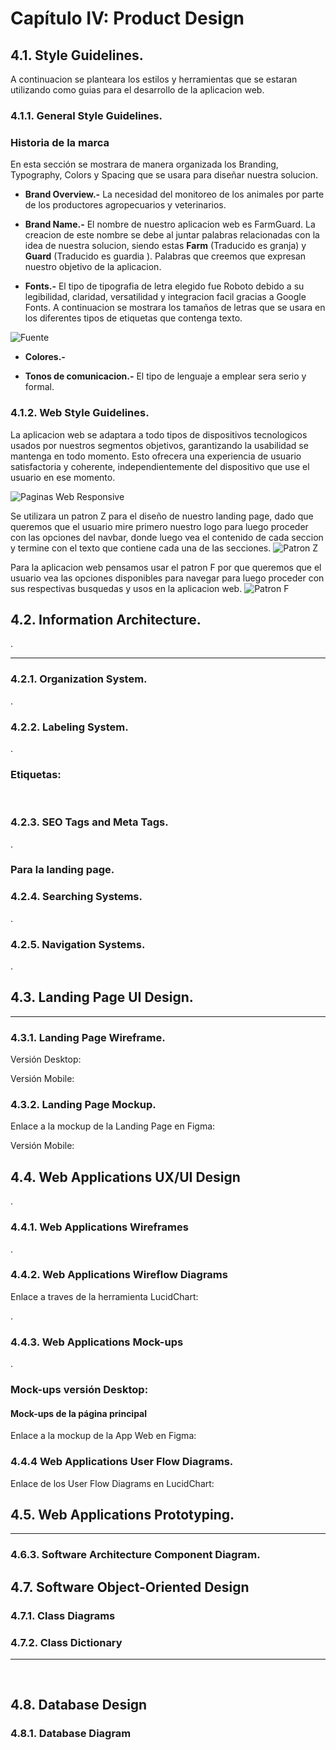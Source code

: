 # Capítulo IV: Product Design
## 4.1. Style Guidelines. 
A continuacion se planteara los estilos y herramientas que se estaran utilizando como guias para el desarrollo de la aplicacion web.

### 4.1.1. General Style Guidelines.

### Historia de la marca
En esta sección se mostrara de manera organizada los Branding, Typography, Colors y Spacing que se usara para diseñar nuestra solucion.

* __Brand Overview.-__ La necesidad del monitoreo de los animales por parte de los productores agropecuarios y veterinarios.

* __Brand Name.-__ El nombre de nuestro aplicacion web es FarmGuard. La creacion de este nombre se debe al juntar palabras relacionadas con la idea de nuestra solucion, siendo estas **Farm**  (Traducido es granja) y **Guard** (Traducido es guardia ). Palabras que creemos que expresan nuestro objetivo de la aplicacion. 

* __Fonts.-__ El tipo de tipografia de letra elegido fue Roboto debido a su legibilidad, claridad, versatilidad y integracion facil gracias a Google Fonts. A continuacion se mostrara los tamaños de letras que se usara en los diferentes tipos de etiquetas que contenga texto.

![Fuente](/Assets/img/ChapterIV/Section%201%20(1).png)

* __Colores.-__

* __Tonos de comunicacion.-__ El tipo de lenguaje a emplear sera serio y formal.


### 4.1.2. Web Style Guidelines.
La aplicacion web se adaptara a todo tipos de dispositivos tecnologicos usados por nuestros segmentos objetivos, garantizando la usabilidad se mantenga en todo momento. Esto ofrecera una experiencia de usuario satisfactoria y coherente, independientemente del dispositivo que use el usuario en ese momento.

![Paginas Web Responsive](/Assets/img/ChapterIV/responsibe.jpeg)

Se utilizara un patron Z para el diseño de nuestro landing page, dado que queremos que el usuario mire primero nuestro logo para luego proceder con las opciones del navbar, donde luego vea el contenido de cada seccion y termine con el texto que contiene cada una de las secciones.
![Patron Z](/Assets/img/ChapterIV/OIP.jpeg)

Para la aplicacion web pensamos usar el patron F por que queremos que el usuario vea las opciones disponibles para navegar para luego proceder con sus respectivas busquedas y usos en la aplicacion web.
![Patron F](/Assets/img/ChapterIV/lectura-contenido-página-web-patrón-3.png)

## 4.2. Information Architecture.
.
<hr>

### 4.2.1. Organization System.

.

### 4.2.2. Labeling System.

.

### Etiquetas:


<br>



### 4.2.3. SEO Tags and Meta Tags.

.

### Para la landing page.





### 4.2.4. Searching Systems.

.



### 4.2.5. Navigation Systems.
.

## 4.3. Landing Page UI Design.
<hr>

### 4.3.1. Landing Page Wireframe.

Versión Desktop:


Versión Mobile:



### 4.3.2. Landing Page Mockup.
Enlace a la mockup de la Landing Page en Figma:

Versión Mobile:



## 4.4. Web Applications UX/UI Design
.

### 4.4.1. Web Applications Wireframes
.

### 4.4.2. Web Applications Wireflow Diagrams

Enlace a traves de la herramienta LucidChart:

.

### 4.4.3. Web Applications Mock-ups
.

### Mock-ups versión Desktop:
#### Mock-ups de la página principal


Enlace a la mockup de la App Web en Figma:

### 4.4.4 Web Applications User Flow Diagrams.

Enlace de los User Flow Diagrams en LucidChart:




## 4.5. Web Applications Prototyping.
<hr>


### 4.6.3. Software Architecture Component Diagram.



## 4.7. Software Object-Oriented Design
### 4.7.1. Class Diagrams

### 4.7.2. Class Dictionary
<hr>
<br>

## 4.8. Database Design

### 4.8.1. Database Diagram